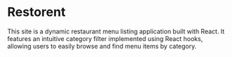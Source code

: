 # Restorent
This site is a dynamic restaurant menu listing application built with React. It features an intuitive category filter implemented using React hooks, allowing users to easily browse and find menu items by category. 
